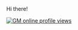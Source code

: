 Hi there!

[![GM online profile views](https://u8views.com/api/v1/github/profiles/106468257/views/day-week-month-total-count.svg)](https://u8views.com/github/GMonlineua)
